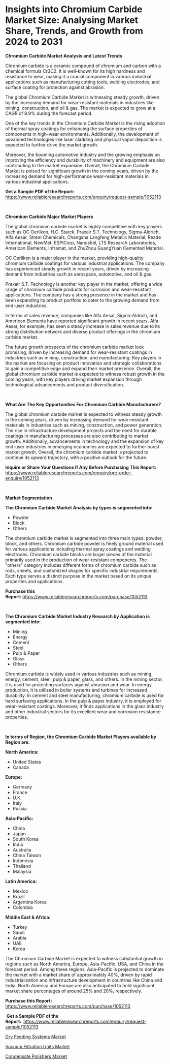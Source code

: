 <p><h1>Insights into Chromium Carbide Market Size: Analysing Market Share, Trends, and Growth from 2024 to 2031</h1></p><p><strong>Chromium Carbide Market Analysis and Latest Trends</strong></p>
<p><p>Chromium carbide is a ceramic compound of chromium and carbon with a chemical formula Cr3C2. It is well-known for its high hardness and resistance to wear, making it a crucial component in various industrial applications such as manufacturing cutting tools, welding electrodes, and surface coating for protection against abrasion.</p><p>The global Chromium Carbide Market is witnessing steady growth, driven by the increasing demand for wear-resistant materials in industries like mining, construction, and oil & gas. The market is expected to grow at a CAGR of 8.9% during the forecast period.</p><p>One of the key trends in the Chromium Carbide Market is the rising adoption of thermal spray coatings for enhancing the surface properties of components in high-wear environments. Additionally, the development of advanced technologies like laser cladding and physical vapor deposition is expected to further drive the market growth.</p><p>Moreover, the booming automotive industry and the growing emphasis on improving the efficiency and durability of machinery and equipment are also contributing to the market expansion. Overall, the Chromium Carbide Market is poised for significant growth in the coming years, driven by the increasing demand for high-performance wear-resistant materials in various industrial applications.</p></p>
<p><strong>Get a Sample PDF of the Report:&nbsp;</strong> <a href="https://www.reliableresearchreports.com/enquiry/request-sample/1052113">https://www.reliableresearchreports.com/enquiry/request-sample/1052113</a></p>
<p>&nbsp;</p>
<p><strong>Chromium Carbide Major Market Players</strong></p>
<p><p>The global chromium carbide market is highly competitive with key players such as OC Oerlikon, H.C. Starck, Praxair S.T. Technology, Sigma-Aldrich, Alfa Aesar, Strem Chemicals, Changsha Langfeng Metallic Material, Reade International, NewMet, ESPICorp, Nanoshel, LTS Research Laboratories, American Elements, Inframat, and ZhuZhou GuangYuan Cemented Material.</p><p>OC Oerlikon is a major player in the market, providing high-quality chromium carbide coatings for various industrial applications. The company has experienced steady growth in recent years, driven by increasing demand from industries such as aerospace, automotive, and oil & gas.</p><p>Praxair S.T. Technology is another key player in the market, offering a wide range of chromium carbide products for corrosion and wear-resistant applications. The company has a strong presence in the market and has been expanding its product portfolio to cater to the growing demand from end-user industries.</p><p>In terms of sales revenue, companies like Alfa Aesar, Sigma-Aldrich, and American Elements have reported significant growth in recent years. Alfa Aesar, for example, has seen a steady increase in sales revenue due to its strong distribution network and diverse product offerings in the chromium carbide market.</p><p>The future growth prospects of the chromium carbide market look promising, driven by increasing demand for wear-resistant coatings in industries such as mining, construction, and manufacturing. Key players in the market are focusing on product innovation and strategic collaborations to gain a competitive edge and expand their market presence. Overall, the global chromium carbide market is expected to witness robust growth in the coming years, with key players driving market expansion through technological advancements and product diversification.</p></p>
<p>&nbsp;</p>
<p><strong>What Are The Key Opportunities For Chromium Carbide Manufacturers?</strong></p>
<p><p>The global chromium carbide market is expected to witness steady growth in the coming years, driven by increasing demand for wear-resistant materials in industries such as mining, construction, and power generation. The rise in infrastructure development projects and the need for durable coatings in manufacturing processes are also contributing to market growth. Additionally, advancements in technology and the expansion of key end-user industries in emerging economies are expected to further boost market growth. Overall, the chromium carbide market is projected to continue its upward trajectory, with a positive outlook for the future.</p></p>
<p><strong>Inquire or Share Your Questions If Any Before Purchasing This Report:</strong> <a href="https://www.reliableresearchreports.com/enquiry/pre-order-enquiry/1052113">https://www.reliableresearchreports.com/enquiry/pre-order-enquiry/1052113</a></p>
<p>&nbsp;</p>
<p><strong>Market Segmentation</strong></p>
<p><strong>The Chromium Carbide Market Analysis by types is segmented into:</strong></p>
<p><ul><li>Powder</li><li>Block</li><li>Others</li></ul></p>
<p><p>The chromium carbide market is segmented into three main types: powder, block, and others. Chromium carbide powder is finely ground material used for various applications including thermal spray coatings and welding electrodes. Chromium carbide blocks are larger pieces of the material primarily used in the production of wear-resistant components. The "others" category includes different forms of chromium carbide such as rods, sheets, and customized shapes for specific industrial requirements. Each type serves a distinct purpose in the market based on its unique properties and applications.</p></p>
<p><strong>Purchase this Report:&nbsp;</strong><a href="https://www.reliableresearchreports.com/purchase/1052113">https://www.reliableresearchreports.com/purchase/1052113</a></p>
<p>&nbsp;</p>
<p><strong>The Chromium Carbide Market Industry Research by Application is segmented into:</strong></p>
<p><ul><li>Mining</li><li>Energy</li><li>Cement</li><li>Steel</li><li>Pulp & Paper</li><li>Glass</li><li>Others</li></ul></p>
<p><p>Chromium carbide is widely used in various industries such as mining, energy, cement, steel, pulp & paper, glass, and others. In the mining sector, it is used for protecting surfaces against abrasion and wear. In energy production, it is utilized in boiler systems and turbines for increased durability. In cement and steel manufacturing, chromium carbide is used for hard surfacing applications. In the pulp & paper industry, it is employed for wear-resistant coatings. Moreover, it finds applications in the glass industry and other industrial sectors for its excellent wear and corrosion resistance properties.</p></p>
<p>&nbsp;</p>
<p><strong>In terms of Region, the Chromium Carbide Market Players available by Region are:</strong></p>
<p>
    <p> <strong> North America: </strong>
        <ul>
            <li>United States</li>
            <li>Canada</li>
        </ul>
        </p> 
    <p> <strong> Europe: </strong>
        <ul>
            <li>Germany</li>
            <li>France</li>
            <li>U.K.</li>
            <li>Italy</li>
            <li>Russia</li>
        </ul>
        </p> 
    <p> <strong> Asia-Pacific: </strong>
        <ul>
            <li>China</li>
            <li>Japan</li>
            <li>South Korea</li>
            <li>India</li>
            <li>Australia</li>
            <li>China Taiwan</li>
            <li>Indonesia</li>
            <li>Thailand</li>
            <li>Malaysia</li>
        </ul>
        </p> 
    <p> <strong> Latin America: </strong>
        <ul>
            <li>Mexico</li>
            <li>Brazil</li>
            <li>Argentina Korea</li>
            <li>Colombia</li>
        </ul>
        </p> 
    <p> <strong> Middle East & Africa: </strong>
        <ul>
            <li>Turkey</li>
            <li>Saudi</li>
            <li>Arabia</li>
            <li>UAE</li>
            <li>Korea</li>
        </ul>
    </p>
    </p>
<p><p>The Chromium Carbide Market is expected to witness substantial growth in regions such as North America, Europe, Asia-Pacific, USA, and China in the forecast period. Among these regions, Asia-Pacific is projected to dominate the market with a market share of approximately 40%, driven by rapid industrialization and infrastructure development in countries like China and India. North America and Europe are also anticipated to hold significant market share percentages of around 25% and 20%, respectively.</p></p>
<p><strong>Purchase this Report: </strong><a href="https://www.reliableresearchreports.com/purchase/1052113">https://www.reliableresearchreports.com/purchase/1052113</a></p>
<p>&nbsp;<strong>Get a Sample PDF of the Report:&nbsp;&nbsp;</strong><a href="https://www.reliableresearchreports.com/enquiry/request-sample/1052113">https://www.reliableresearchreports.com/enquiry/request-sample/1052113</a></p>
<p><strong></strong></p>
<p><p><a href="https://view.publitas.com/reportprime-1/dry-feeding-systems-market-growth-market-trends-covid-19-impact-and-forecasts-for-period-from-2023-2030/">Dry Feeding Systems Market</a></p><p><a href="https://view.publitas.com/reportprime-1/insights-into-vacuum-filtration-units-market-size-analysing-market-share-trends-and-growth-from-2023-to-2030/">Vacuum Filtration Units Market</a></p><p><a href="https://view.publitas.com/reportprime-1/condensate-polishers-market-insights-market-players-and-forecast-till-2030/">Condensate Polishers Market</a></p></p>